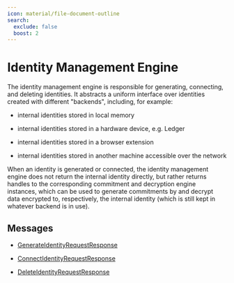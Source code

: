 ```yaml
---
icon: material/file-document-outline
search:
  exclude: false
  boost: 2
---
```


# Identity Management Engine

The identity management engine is responsible for generating, connecting, and deleting identities. It abstracts a uniform interface over identities created with different "backends", including, for example:

- internal identities stored in local memory

- internal identities stored in a hardware device, e.g. Ledger

- internal identities stored in a browser extension

- internal identities stored in another machine accessible over the network

When an identity is generated or connected, the identity management engine does not return the internal identity directly, but rather returns handles to the corresponding commitment and decryption engine instances, which can be used to generate commitments by and decrypt data encrypted to, respectively, the internal identity (which is still kept in whatever backend is in use).

## Messages

- [GenerateIdentityRequestResponse](./generate-identity-request-response.md)

- [ConnectIdentityRequestResponse](./connect-identity-request-response.md)

- [DeleteIdentityRequestResponse](./delete-identity-request-response.md)
